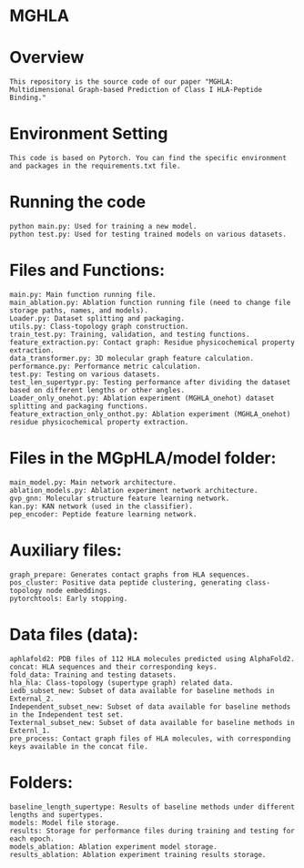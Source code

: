 # MGHLA

# Overview
    This repository is the source code of our paper "MGHLA: Multidimensional Graph-based Prediction of Class I HLA-Peptide Binding."

# Environment Setting
    This code is based on Pytorch. You can find the specific environment and packages in the requirements.txt file.

# Running the code
    python main.py: Used for training a new model.
    python test.py: Used for testing trained models on various datasets.


# Files and Functions:
    main.py: Main function running file.
    main_ablation.py: Ablation function running file (need to change file storage paths, names, and models).
    Loader.py: Dataset splitting and packaging.
    utils.py: Class-topology graph construction.
    train_test.py: Training, validation, and testing functions.
    feature_extraction.py: Contact graph: Residue physicochemical property extraction.
    data_transformer.py: 3D molecular graph feature calculation.
    performance.py: Performance metric calculation.
    test.py: Testing on various datasets.
    test_len_supertypr.py: Testing performance after dividing the dataset based on different lengths or other angles.
    Loader_only_onehot.py: Ablation experiment (MGHLA_onehot) dataset splitting and packaging functions.
    feature_extraction_only_onthot.py: Ablation experiment (MGHLA_onehot) residue physicochemical property extraction.


# Files in the MGpHLA/model folder:
    main_model.py: Main network architecture.
    ablation_models.py: Ablation experiment network architecture.
    gvp_gnn: Molecular structure feature learning network.
    kan.py: KAN network (used in the classifier).
    pep_encoder: Peptide feature learning network.



# Auxiliary files:
    graph_prepare: Generates contact graphs from HLA sequences.
    pos_cluster: Positive data peptide clustering, generating class-topology node embeddings.
    pytorchtools: Early stopping.


# Data files (data):
    aphlafold2: PDB files of 112 HLA molecules predicted using AlphaFold2.
    concat: HLA sequences and their corresponding keys.
    fold_data: Training and testing datasets.
    hla_hla: Class-topology (supertype graph) related data.
    iedb_subset_new: Subset of data available for baseline methods in External_2.
    Independent_subset_new: Subset of data available for baseline methods in the Independent test set.
    Texternal_subset_new: Subset of data available for baseline methods in Externl_1.
    pre_process: Contact graph files of HLA molecules, with corresponding keys available in the concat file.


# Folders:
    baseline_length_supertype: Results of baseline methods under different lengths and supertypes.
    models: Model file storage.
    results: Storage for performance files during training and testing for each epoch.
    models_ablation: Ablation experiment model storage.
    results_ablation: Ablation experiment training results storage.
